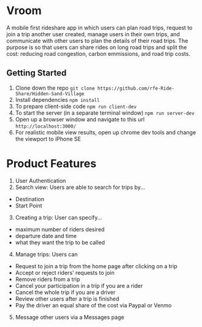 # Vroom

A mobile first rideshare app in which users can plan road trips, request to join a trip another user created, manage users in their own trips, and communicate with other users to plan the details of their road trips. The purpose is so that users can share rides on long road trips and split the cost: reducing road congestion, carbon emmissions, and road trip costs.
## Getting Started
1. Clone down the repo
```git clone https://github.com/rfe-Ride-Share/Hidden-Sand-Village```
2. Install dependencies
```npm install```
3. To prepare client-side code
```npm run client-dev```
3. To start the server (in a separate terminal window)
```npm run server-dev```
4. Open up a browser window and navigate to this url
```http://localhost:3000/```
5. For realistic mobile view results, open up chrome dev tools and change the viewport to iPhone SE

# Product Features
1. User Authentication
2. Search view: Users are able to search for trips by...
- Destination
- Start Point
3. Creating a trip: User can specify...
- maximum number of riders desired
- departure date and time
- what they want the trip to be called
4. Manage trips: Users can
- Request to join a trip from the home page after clicking on a trip
- Accept or reject riders' requests to join
- Remove riders from a trip
- Cancel your participation in a trip if you are a rider
- Cancel the whole trip if you are a driver
- Review other users after a trip is finished
- Pay the driver an equal share of the cost via Paypal or Venmo
5. Message other users via a Messages page









